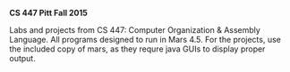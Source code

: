 **CS 447 Pitt Fall 2015**

Labs and projects from CS 447: Computer Organization & Assembly Language. All programs designed to run in Mars 4.5. For the projects, use the included copy of mars, as they requre java GUIs to display proper output.
